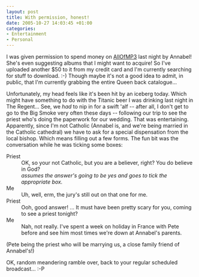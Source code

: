 ```yaml
---
layout: post
title: With permission, honest!
date: 2005-10-27 14:03:45 +01:00
categories:
- Entertainment
- Personal
---
```

I was given permission to spend money on [AllOfMP3](http://www.allofmp3.com/) last night by Annabel!  She's even suggesting albums that I might want to acquire!  So I've uploaded another $50 to it from my credit card and I'm currently searching for stuff to download. :-)  Though maybe it's not a good idea to admit, in public, that I'm currently grabbing the entire Queen back catalogue...

Unfortunately, my head feels like it's been hit by an iceberg today.  Which might have something to do with the Titanic beer I was drinking last night in The Regent...  See, we <em>had</em> to nip in for a swift 'alf -- after all, I don't get to go to the Big Smoke very often these days -- following our trip to see the priest who's doing the paperwork for our wedding.  That was entertaining.  Apparently, since I'm not Catholic (Annabel is, and we're being married in the Catholic cathedral) we have to ask for a special dispensation from the local bishop.  Which means filling out a few forms.  The fun bit was the conversation while he was ticking some boxes:

<blockqoute>
 <dl>
  <dt>Priest</dt>
  <dd>OK, so your not Catholic, but you are a believer, right?  You do believe in God?<br /><em>assumes the answer's going to be yes and goes to tick the appropriate box.</em></dd>
  <dt>Me</dt>
  <dd>Uh, well, erm, the jury's still out on that one for me.</dd>
  <dt>Priest</dt>
  <dd>Ooh, good answer! ... It must have been pretty scary for you, coming to see a priest tonight?</dd>
  <dt>Me</dt>
  <dd>Nah, not really.  I've spent a week on holiday in France with Pete before and see him most times we're down at Annabel's parents.</dd>
  </dl>
</blockqoute>

(Pete being the priest who will be marrying us, a close family friend of Annabel's!)

OK, random meandering ramble over, back to your regular scheduled broadcast... :-P
